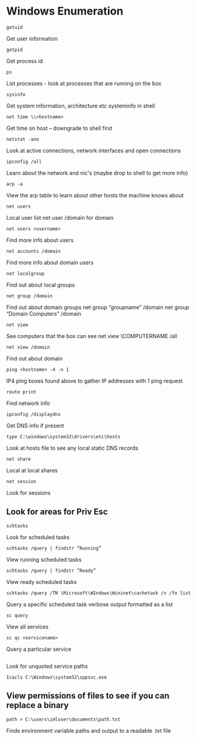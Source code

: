 # Windows Enumeration

```getuid```

Get user information

```getpid```

Get process id

```ps```

List processes - look at processes that are running on the box

```sysinfo```

Get system information, architecture etc systeminfo in shell

```net time \\<hostname>```

Get time on host – downgrade to shell first

```netstat -ano```

Look at active connections, network interfaces and open connections

```ipconfig /all```

Learn about the network and nic's (maybe drop to shell to get more info)

```arp -a```

View the arp table to learn about other hosts the machine knows about

```net users```

Local user list net user /domain for domain

```net users <username>```

Find more info about users

```net accounts /domain```

Find more info about domain users

```net localgroup```

Find out about local groups

```net group /domain```

Find out about domain groups 
net group “groupname” /domain
net group “Domain Computers” /domain

```net view```

See computers that the box can see 
net view \\COMPUTERNAME /all 

```net view /domain```

Find out about domain

```ping <hostname> -4 -n 1```

IP4 ping boxes found above to gather IP addresses with 1 ping request

```route print```

Find network info

```ipconfig /displaydns```

Get DNS info if present

```type C:\windows\system32\drivers\etc\hosts```

Look at hosts file to see any local static DNS records

```net share```

Local at local shares

```net session```

Look for sessions

## Look for areas for Priv Esc

 
```schtasks```

Look for scheduled tasks

```schtasks /query | findstr “Running”```

View running scheduled tasks

```schtasks /query | findstr “Ready”```

View ready scheduled tasks

```schtasks /query /TN \Microsoft\WIndows\Wininet\cachetask /v /fo list```

Query a specific scheduled task verbose output formatted as a list

```sc query```

View all services

```sc qc <servicename>```

Query a particular service

```wmic service get name,pathname,displayname,startmode | findstr /i auto | findstr /i /v "C:\Windows\\" | findstr /i /v """
```
 

Look for unquoted service paths

```Icacls C:\Windows\system32\sppsvc.exe```

## View permissions of files to see if you can replace a binary 

```path > C:\users\imluser\documents\path.txt```

Finds environment variable paths and output to a readable .txt file
